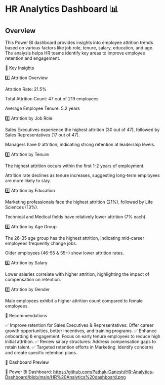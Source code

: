 # HR Analytics Dashboard 📊

## Overview

This Power BI dashboard provides insights into employee attrition trends based on various factors like job role, tenure, salary, education, and age. The analysis helps HR teams identify key areas to improve employee retention and engagement.

🔹 Key Insights

1️⃣ Attrition Overview

Attrition Rate: 21.5%

Total Attrition Count: 47 out of 219 employees

Average Employee Tenure: 5.2 years

2️⃣ Attrition by Job Role

Sales Executives experience the highest attrition (30 out of 47), followed by Sales Representatives (17 out of 47).

Managers have 0 attrition, indicating strong retention at leadership levels.

3️⃣ Attrition by Tenure

The highest attrition occurs within the first 1-2 years of employment.

Attrition rate declines as tenure increases, suggesting long-term employees are more likely to stay.

4️⃣ Attrition by Education

Marketing professionals face the highest attrition (21%), followed by Life Sciences (13%).

Technical and Medical fields have relatively lower attrition (7% each).

5️⃣ Attrition by Age Group

The 26-35 age group has the highest attrition, indicating mid-career employees frequently change jobs.

Older employees (46-55 & 55+) show lower attrition rates.

6️⃣ Attrition by Salary

Lower salaries correlate with higher attrition, highlighting the impact of compensation on retention.

7️⃣ Attrition by Gender

Male employees exhibit a higher attrition count compared to female employees.

📌 Recommendations

✅ Improve retention for Sales Executives & Representatives: Offer career growth opportunities, better incentives, and training programs.
✅ Enhance onboarding & engagement: Focus on early tenure employees to reduce high initial attrition.
✅ Review salary structures: Address compensation gaps to retain talent.
✅ Targeted retention efforts in Marketing: Identify concerns and create specific retention plans.

📸 Dashboard Preview



🔗 Power BI Dashboard: https://github.com/Pathak-Ganesh/HR-Analytics-Dashboard/blob/main/HR%20Analytics%20dashboard.png

